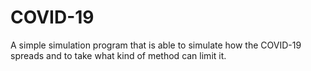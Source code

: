 # COVID-19
A simple simulation program that is able to simulate how the COVID-19 spreads and to take what kind of method can limit it.
